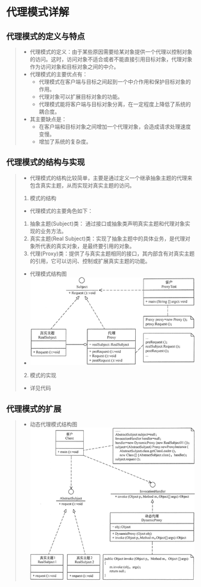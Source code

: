 # 代理模式详解
## 代理模式的定义与特点
> * 代理模式的定义：由于某些原因需要给某对象提供一个代理以控制对象的访问。这时，访问对象不适合或者不能直接引用目标对象，代理对象作为访问对象和目标对象之间的中介。
> * 代理模式的主要优点有：
>   * 代理模式在客户端与目标之间起到一个中介作用和保护目标对象的作用。
>   * 代理对象可以扩展目标对象的功能。
>   * 代理模式能将客户端与目标对象分离，在一定程度上降低了系统的耦合度。
> * 其主要缺点是：
>   * 在客户端和目标对象之间增加一个代理对象，会造成请求处理速度变慢。
>   * 增加了系统的复杂度。
## 代理模式的结构与实现
> * 代理模式的结构比较简单，主要是通过定义一个继承抽象主题的代理来包含真实主题，从而实现对真实主题的访问。
> 1. 模式的结构
>   * 代理模式的主要角色如下：
>   1. 抽象主题(Subject)类： 通过接口或抽象类声明真实主题和代理对象实现的业务方法。
>   2. 真实主题(Real Subject)类：实现了抽象主题中的具体业务，是代理对象所代表的真实对象，是最终要引用的对象。
>   3. 代理(Proxy)类：提供了与真实主题相同的接口，其内部含有对真实主题的引用，它可以访问、控制或扩展真实主题的功能。
>   * 代理模式结构图
>   * ![代理模式结构图](https://github.com/mrgao0612/material-repo/blob/master/3-1Q115093011523.gif?raw=true)
> 2. 模式的实现
>   * 详见代码
## 代理模式的扩展
> * 动态代理模式结构图
> ![动态代理模式结构图](https://github.com/mrgao0612/material-repo/blob/master/3-1Q115093255227.gif?raw=true)